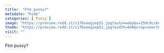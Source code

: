 ```yaml
---
title:  "Ftm pussy?"
metadate: "hide"
categories: [ Pussy ]
image: "https://preview.redd.it/i176seogzep51.jpg?auto=webp&s=25dc9cc6eecc697e7a7465905035baeda20e1107"
thumb: "https://preview.redd.it/i176seogzep51.jpg?width=640&crop=smart&auto=webp&s=790e226b8ecb9d3137ae827672223be49f174fc4"
visit: ""
---
```

Ftm pussy?
